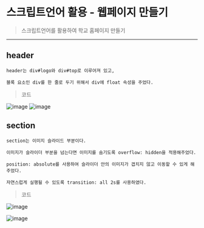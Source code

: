# 스크립트언어 활용 - 웹페이지 만들기

> 스크립트언어를 활용하여 학교 홈페이지 만들기

---

## header

    header는 div#logo와 div#top로 이루어져 있고,

    블록 요소인 div를 한 줄로 두기 위해서 div에 float 속성을 주었다.

 > 코드 

![image](https://github.com/ijijijijiji/web/assets/129851513/88378640-54e4-441f-925d-a6785770f528)  ![image](https://github.com/ijijijijiji/web/assets/129851513/b5dd6bd6-b326-429b-93e3-4a77fdc55f37)


## section

    section는 이미지 슬라이드 부분이다.

    이미지가 슬라이더 부분을 넘는다면 이미지를 숨기도록 overflow: hidden을 적용해주었다.

    position: absolute를 사용하여 슬라이더 안의 이미지가 겹치지 않고 이동할 수 있게 해주었다.

    자연스럽게 실행될 수 있도록 transition: all 2s를 사용하였다.

> 코드

![image](https://github.com/ijijijijiji/web/assets/129851513/0c31daf4-7c17-49c8-966b-fdc5fd13ae05)

![image](https://github.com/ijijijijiji/web/assets/129851513/2492e2ed-f8ef-4c81-8146-f48d1eab8440)

